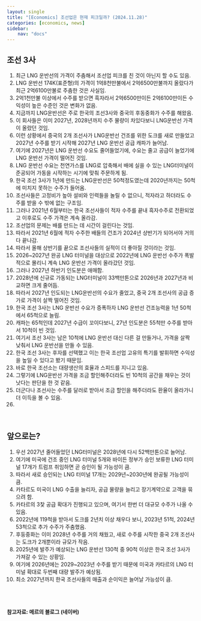 ```yaml
---
layout: single
title: "[Economics] 조선업은 현재 피크일까? (2024.11.28)"
categories: [economics, news]
sidebar:
    nav: "docs"
---
```


## 조선 3사
1. 최근 LNG 운반선의 가격이 주춤해서 조선업 피크를 친 것이 아닌지 할 수도 있음.
1. LNG 운반선 174K(표준형)의 가격이 1억8천만불에서 2억6500만불까지 올랐다가 최근 2억6100만불로 주춤한 것은 사실임.
1. 2억1천만불 이상에서 수주를 받으면 흑자라서 2억6500만이든 2억6100만이든 수익성이 높은 수준인 것은 변화가 없음.
1. 지금까지 LNG운반선은 주로 한국의 조선3사와 중국의 후동중화가 수주를 해왔음.
1. 이 회사들은 이미 2027년, 2028년까지 수주 물량이 차있다보니 LNG운반선 가격이 올랐던 것임.
1. 이런 상황에서 중국의 2개 조선사가 LNG운반선 건조를 위한 도크를 새로 만들었고 2027년 수주를 받기 시작해 2027년 LNG 운반선 공급 캐파가 늘어남.
1. 여기에 2027년은 LNG 운반선 수요도 줄어들었기에, 수요는 줄고 공급이 늘었기에 LNG 운반선 가격이 떨어진 것임.
1. LNG 운반선 수요는 천연가스를 LNG로 압축해서 배에 실을 수 있는 LNG터미널이 준공되어 가동을 시작하는 시기에 맞춰 주문하게 됨.
1. 한국 조선 3사가 1년에 만드는 LNG운반선은 50척정도였는데 2020년까지는 50척에 미치지 못하는 수주가 들어옴.
1. 조선사들은 고정비가 높아 설비와 인력들을 놀릴 수 없으니, 적자라고 하더라도 수주를 받을 수 밖에 없는 구조임.
1. 그러나 2021년 6월부터는 한국 조선사들이 적자 수주를 끝내 흑자수주로 전환되었고 이후로도 수주 가격은 계속 올라감.
1. 조선업의 문제는 배를 만드는 데 시간이 걸린다는 것임.
1. 따라서 2021년 6월에 적자 수주한 배들의 건조가 2024년 상반기가 되어서야 거의 다 끝나감.
1. 따라서 올해 상반기를 끝으로 조선사들의 실적이 더 좋아질 것이라는 것임.
1. 2026~2027년 완공 LNG 터미널을 대상으로 2022년에 LNG 운반선 수주가 폭발적으로 몰리니 계속 LNG 운반선 가격이 올라갔던 것임.
2. 그러나 2027년 하반기 인도분은 애매함.
1. 2028년에 신규로 가동되는 LNG터미널이 33백만톤으로 2026년과 2027년과 비교하면 크게 줄어듬.
1. 따라서 2027년 인도되는 LNG운반선의 수요가 줄었고, 중국 2개 조선사의 공급 증가로 가격이 살짝 떨어진 것임.
1. 한국 조선 3사는 LNG 운반선 수요가 증폭하자 LNG 운반선 건조능력을 1년 50척에서 65척으로 늘림.
1. 캐파는 65척인데 2027년 수급이 꼬이다보니, 27년 인도분은 55척만 수주를 받아서 10척이 빈 것임.
1. 여기서 조선 3사는 남은 10척에 LNG 운반선 대신 다른 걸 만들거나, 가격을 살짝 낮춰서 LNG 운반선을 만들 수 있음.
1. 한국 조선 3사는 후자를 선택했고 이는 한국 조선업 고유의 특기를 발휘하면 수익성을 높일 수 있다고 봤기 때문임.
1. 바로 한국 조선소는 대량생산의 효율과 스피드를 지니고 있음.
1. 그렇기에 LNG운반선 가격을 조금 할인해주더라도 빈 10척의 공간을 채우는 것이 낫다는 판단을 한 것 같음.
1. 더군다나 조선사는 수주를 달러로 받아서 조금 할인을 해주더라도 환율이 올라가니 더 이득을 볼 수 있음.
1. 

<br/>

## 앞으로는?
1. 우선 2027년 줄어들었던 LNG터미널은 2028년에 다시 52백만톤으로 늘어남.
1. 여기에 미국에 건조 중인 LNG 터미널 5개와 바이든 정부가 승인 보류한 LNG 터미널 17개가 트럼프 취임하면 곧 승인이 될 가능성이 큼.
1. 따라서 새로 승인되는 LNG 터미널 17개는 2029년~2030년에 완공될 가능성이 큼.
1. 카타르도 미국이 LNG 수출을 늘리자, 공급 물량을 늘리고 장기계약으로 고객을 묶으려 함.
1. 카타르의 3찿 공급 확대가 진행되고 있으며, 여기서 한번 더 대규모 수주가 나올 수 있음.
1. 2022년에 119척을 받아서 도크를 2년치 이상 채우다 보니, 2023년 51척, 2024년 53척으로 추가 수주가 주춤했음.
1. 후둥중화는 이미 2028년 수주를 거의 채웠고, 새로 수주를 시작한 중국 2개 조선사는 도크가 2개뿐이라 규모가 작음.
1. 2025년에 발주가 예상되는 LNG 운반선 130척 중 90척 이상은 한국 조선 3사가 가져갈 수 있는 상황임.
1. 여기에 2026년에는 2029~2023년 수주를 받기 때문에 미국과 카타르의 LNG 터미널 확대로 두번째 대량 발주가 예상됨.
1. 최소 2027년까지 한국 조선사들의 매출과 순이익은 늘어날 가능성이 큼.


<br/>
<br/>

#### 참고자료: 메르의 블로그 (네이버) 